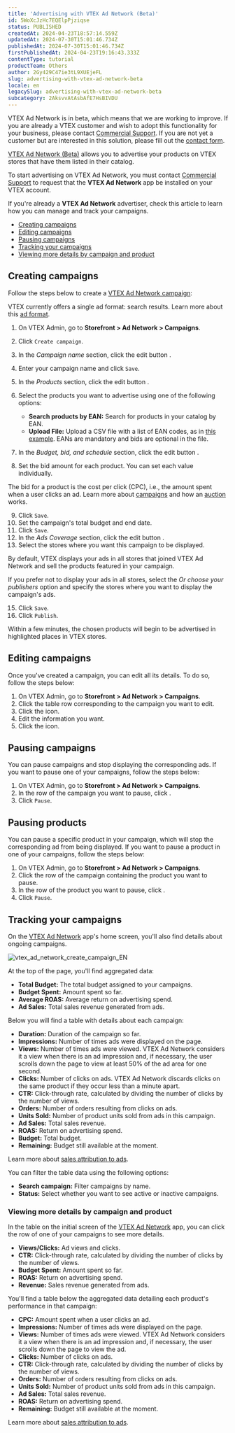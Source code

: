 ```yaml
---
title: 'Advertising with VTEX Ad Network (Beta)'
id: 5WoXcJzHc7EQElpPjziqse
status: PUBLISHED
createdAt: 2024-04-23T18:57:14.559Z
updatedAt: 2024-07-30T15:01:46.734Z
publishedAt: 2024-07-30T15:01:46.734Z
firstPublishedAt: 2024-04-23T19:16:43.333Z
contentType: tutorial
productTeam: Others
author: 2Gy429C47ie3tL9XUEjeFL
slug: advertising-with-vtex-ad-network-beta
locale: en
legacySlug: advertising-with-vtex-ad-network-beta
subcategory: 2AksvvAtAsbAfE7HsBIVDU
---
```


<div class = "alert alert-info">
<p>VTEX Ad Network is in beta, which means that we are working to improve. If you are already a VTEX customer and wish to adopt this functionality for your business, please contact <a href="https://help.vtex.com/en/tracks/support-at-vtex--4AXsGdGHqExp9ZkiNq9eMy/3KQWGgkPOwbFTPfBxL7YwZ">Commercial Support</a>. If you are not yet a customer but are interested in this solution, please fill out the <a href="https://vtex.com/us-en/contact/">contact form</a>.</p>
</div>

[VTEX Ad Network (Beta)](https://help.vtex.com/en/tutorial/vtex-ad-network-beta--2cgqXcBuJmXN2livQvClur) allows you to advertise your products on VTEX stores that have them listed in their catalog.

To start advertising on VTEX Ad Network, you must contact [Commercial Support](https://help.vtex.com/en/tracks/support-at-vtex--4AXsGdGHqExp9ZkiNq9eMy/3KQWGgkPOwbFTPfBxL7YwZ) to request that the __VTEX Ad Network__ app be installed on your VTEX account.

If you're already a **VTEX Ad Network** advertiser, check this article to learn how you can manage and track your campaigns.

- [Creating campaigns](#creating-campaigns)
- [Editing campaigns](#editing-campaigns)
- [Pausing campaigns](#pausing-campaigns)
- [Tracking your campaigns](#tracking-your-campaigns)
- [Viewing more details by campaign and product](#viewing-more-details-by-campaign-and-product)

## Creating campaigns

Follow the steps below to create a [VTEX Ad Network campaign](https://help.vtex.com/en/tutorial/vtex-ad-network-beta--2cgqXcBuJmXN2livQvClur#campaigns):

<div class = "alert alert-info">
VTEX currently offers a single ad format: search results. Learn more about this <a href="https://help.vtex.com/en/tutorial/vtex-ad-network-beta--2cgqXcBuJmXN2livQvClur#ad-format">ad format</a>.
</div>

1. On VTEX Admin, go to **Storefront > Ad Network > Campaigns**.
2. Click `Create campaign`.
3. In the *Campaign name* section, click the edit button <i class="fas fa-pencil-alt"></i>.
4. Enter your campaign name and click `Save`.
5. In the *Products* section, click the edit button <i class="fas fa-pencil-alt"></i>.
6. Select the products you want to advertise using one of the following options:

   * __Search products by EAN:__ Search for products in your catalog by EAN.
   * __Upload File:__ Upload a CSV file with a list of EAN codes, as in [this example](https://assets.ctfassets.net/alneenqid6w5/37tlx8GVGFxhOS48l73Ehz/75958f41bc4628e283ab1d8e060a01ab/teste-ads.csv). EANs are mandatory and bids are optional in the file.

7. In the *Budget, bid, and schedule* section, click the edit button <i class="fas fa-pencil-alt"></i>.
8. Set the bid amount for each product. You can set each value individually.

  <div class="alert alert-info">
The bid for a product is the cost per click (CPC), i.e., the amount spent when a user clicks an ad. Learn more about <a href="https://help.vtex.com/en/tutorial/vtex-ad-network-beta--2cgqXcBuJmXN2livQvClur#campaigns">campaigns</a> and how an <a href="https://help.vtex.com/en/tutorial/vtex-ad-network-beta--2cgqXcBuJmXN2livQvClur#ad-priority">auction</a> works.
</div>

9. Click `Save`.
10. Set the campaign's total budget and end date.
11. Click `Save`.
12. In the *Ads Coverage* section, click the edit button <i class="fas fa-pencil-alt"></i>.
13. Select the stores where you want this campaign to be displayed.

   By default, VTEX displays your ads in all stores that joined VTEX Ad Network and sell the products featured in your campaign.

   If you prefer not to display your ads in all stores, select the *Or choose your publishers* option and specify the stores where you want to display the campaign's ads.

15. Click `Save`. 
16. Click `Publish`.

Within a few minutes, the chosen products will begin to be advertised in highlighted places in VTEX stores.

## Editing campaigns

Once you've created a campaign, you can edit all its details. To do so, follow the steps below:

1. On VTEX Admin, go to **Storefront > Ad Network > Campaigns**.
2. Click the table row corresponding to the campaign you want to edit.
3. Click the <i class="fas fa-pencil-alt"></i> icon.
4. Edit the information you want.
5. Click the <i class="fa-solid fa-check"></i> icon.

## Pausing campaigns

You can pause campaigns and stop displaying the corresponding ads. If you want to pause one of your campaigns, follow the steps below:

1. On VTEX Admin, go to **Storefront > Ad Network > Campaigns**.
2. In the row of the campaign you want to pause, click <i class="fas fa-ellipsis-v"></i>.
3. Click `Pause`.

## Pausing products

You can pause a specific product in your campaign,  which will stop the corresponding ad from being displayed. If you want to pause a product in one of your campaigns, follow the steps below:

1. On VTEX Admin, go to **Storefront > Ad Network > Campaigns**.
2. Click the row of the campaign containing the product you want to pause.
3. In the row of the product you want to pause, click <i class="fas fa-ellipsis-v"></i>.
4. Click `Pause`.

## Tracking your campaigns

On the [VTEX Ad Network](https://help.vtex.com/en/tutorial/vtex-ad-network-beta--2cgqXcBuJmXN2livQvClur) app's home screen, you'll also find details about ongoing campaigns.

![vtex_ad_network_create_campaign_EN](https://images.ctfassets.net/alneenqid6w5/3b6zZAI4R3cC9Jd1rGPwtn/353d1cb7a0d73b40594ec358a5ecbffa/vtex_ad_network_create_campaign.png)

At the top of the page, you'll find aggregated data:

- **Total Budget:** The total budget assigned to your campaigns.
- **Budget Spent:** Amount spent so far.
- **Average ROAS:** Average return on advertising spend.
- **Ad Sales:** Total sales revenue generated from ads.

Below you will find a table with details about each campaign:

- **Duration:** Duration of the campaign so far.
- **Impressions:** Number of times ads were displayed on the page.
- **Views:** Number of times ads were viewed. VTEX Ad Network considers it a view when there is an ad impression and, if necessary, the user scrolls down the page to view at least 50% of the ad area for one second.
- **Clicks:** Number of clicks on ads. VTEX Ad Network discards clicks on the same product if they occur less than a minute apart.
- **CTR:** Click-through rate, calculated by dividing the number of clicks by the number of views. 
- **Orders:** Number of orders resulting from clicks on ads.
- **Units Sold:** Number of product units sold from ads in this campaign.
- **Ad Sales:** Total sales revenue.
- **ROAS:** Return on advertising spend. 
- **Budget:** Total budget.
- **Remaining:** Budget still available at the moment.

<div class = "alert alert-info">
Learn more about <a href="https://help.vtex.com/en/tutorial/vtex-ad-network-beta--2cgqXcBuJmXN2livQvClur#attribution-window">sales attribution to ads</a>.
</div>

You can filter the table data using the following options:

- **Search campaign:** Filter campaigns by name.
- **Status:** Select whether you want to see active or inactive campaigns.

### Viewing more details by campaign and product

In the table on the initial screen of the [VTEX Ad Network](https://help.vtex.com/en/tutorial/vtex-ad-network-beta--2cgqXcBuJmXN2livQvClur) app, you can click the row of one of your campaigns to see more details.

- **Views/Clicks:** Ad views and clicks.
- **CTR:** Click-through rate, calculated by dividing the number of clicks by the number of views.
- **Budget Spent:** Amount spent so far.
- **ROAS:** Return on advertising spend.
- **Revenue:** Sales revenue generated from ads.

You'll find a table below the aggregated data detailing each product's performance in that campaign:

- **CPC:** Amount spent when a user clicks an ad.
- **Impressions:** Number of times ads were displayed on the page.
- **Views:** Number of times ads were viewed. VTEX Ad Network considers it a view when there is an ad impression and, if necessary, the user scrolls down the page to view the ad.
- **Clicks:** Number of clicks on ads.
- **CTR:** Click-through rate, calculated by dividing the number of clicks by the number of views. 
- **Orders:** Number of orders resulting from clicks on ads.
- **Units Sold:** Number of product units sold from ads in this campaign.
- **Ad Sales:** Total sales revenue.
- **ROAS:** Return on advertising spend.
- **Remaining:** Budget still available at the moment.

<div class = "alert alert-info">
Learn more about <a href="https://help.vtex.com/en/tutorial/vtex-ad-network-beta--2cgqXcBuJmXN2livQvClur#attribution-window">sales attribution to ads</a>.
</div>

